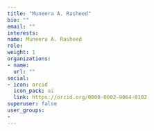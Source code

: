 ```yaml
---
title: "Muneera A. Rasheed"
bio: ""
email: ""
interests:
name: Muneera A. Rasheed
role: 
weight: 1
organizations:
- name: 
  url: ""
social:
- icon: orcid
  icon_pack: ai
  link: https://orcid.org/0000-0002-9064-0102
superuser: false
user_groups:
- 
---
```

